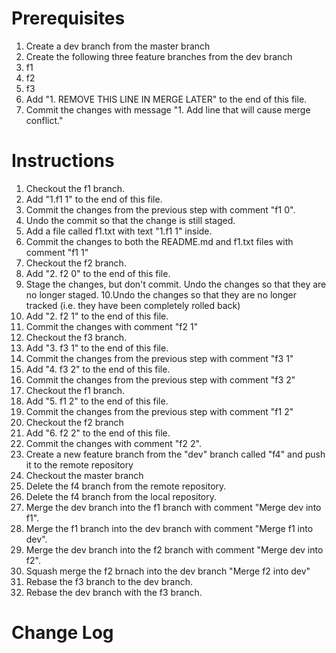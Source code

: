 # Prerequisites
1. Create a dev branch from the master branch
2. Create the following three feature branches from the dev branch
  1. f1
  2. f2
  3. f3
3. Add "1. REMOVE THIS LINE IN MERGE LATER" to the end of this file.
4. Commit the changes with message "1. Add line that will cause merge conflict."

# Instructions
1. Checkout the f1 branch.
2. Add "1.f1 1" to the end of this file.
3. Commit the changes from the previous step with comment "f1 0".
4.  Undo the commit so that the change is still staged.
5. Add a file called f1.txt with text "1.f1 1" inside.
6. Commit the changes to both the README.md and f1.txt files with comment "f1 1"
7. Checkout the f2 branch.
8. Add "2. f2 0" to the end of this file.
9. Stage the changes, but don't commit. Undo the changes so that they are no longer staged.
10.Undo the changes so that they are no longer tracked (i.e. they have been completely rolled back)
11. Add "2. f2 1" to the end of this file.
12. Commit the changes  with comment "f2 1"
13. Checkout the f3 branch.
14. Add "3. f3 1" to the end of this file.
15. Commit the changes from the previous step with comment "f3 1"
16. Add "4. f3 2" to the end of this file.
17. Commit the changes from the previous step with comment "f3 2"
18. Checkout the f1 branch.
19. Add "5. f1 2" to the end of this file.
20. Commit the changes from the previous step with comment "f1 2"
21. Checkout the f2 branch
22. Add "6. f2 2" to the end of this file.
23. Commit the changes with comment "f2 2".
24. Create a new feature branch from the "dev" branch called "f4" and push it to the remote repository
25. Checkout the master branch
26. Delete the f4 branch from the remote repository.
27. Delete the f4 branch from the local repository.
28. Merge the dev branch into the f1 branch with comment "Merge dev into f1".
29. Merge the f1 branch into the dev branch with comment "Merge f1 into dev".
30. Merge the dev branch into the f2 branch with comment "Merge dev into f2".
31. Squash merge the f2 brnach into the dev branch "Merge f2 into dev"
32. Rebase the f3 branch to the dev branch.
33. Rebase the dev branch with the f3 branch.

# Change Log

